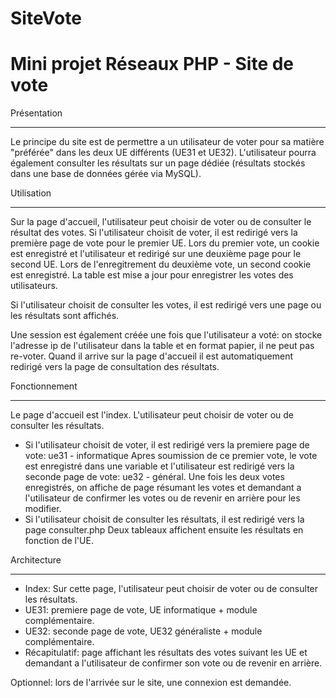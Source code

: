 SiteVote
========
Mini projet Réseaux PHP - Site de vote
======================================

Présentation
************
Le principe du site est de permettre a un utilisateur de voter pour sa matière "préférée" dans les deux UE différents (UE31 et UE32).
L'utilisateur pourra également consulter les résultats sur un page dédiée (résultats stockés dans une base de données gérée via MySQL).

Utilisation
***********
Sur la page d'accueil, l'utilisateur peut choisir de voter ou de consulter le résultat des votes. Si l'utilisateur choisit de voter, il est redirigé vers la première page de vote pour le premier UE. Lors du premier vote, un cookie est enregistré et l'utilisateur et redirigé sur une deuxième page pour le second UE. Lors de l'enregitrement du deuxième vote, un second cookie est enregistré. La table est mise a jour pour enregistrer les votes des utilisateurs.

Si l'utilisateur choisit de consulter les votes, il est redirigé vers une page ou les résultats sont affichés.

Une session est également créée une fois que l'utilisateur a voté: on stocke l'adresse ip de l'utilisateur dans la table et en format papier, il ne peut pas re-voter. Quand il arrive sur la page d'accueil il est automatiquement redirigé vers la page de consultation des résultats.

Fonctionnement
**************
Le page d'accueil est l'index.
L'utilisateur peut choisir de voter ou de consulter les résultats.
- Si l'utilisateur choisit de voter, il est redirigé vers la premiere page de vote: ue31 - informatique
  Apres soumission de ce premier vote, le vote est enregistré dans une variable et l'utilisateur est redirigé vers la seconde page de vote: ue32 - général.
  Une fois les deux votes enregistrés, on affiche de page résumant les votes et demandant a l'utilisateur de confirmer les votes ou de revenir en arrière pour les modifier.
- Si l'utilisateur choisit de consulter les résultats, il est redirigé vers la page consulter.php
  Deux tableaux affichent ensuite les résultats en fonction de l'UE.

Architecture
************
* Index: Sur cette page, l'utilisateur peut choisir de voter ou de consulter les résultats.
* UE31: premiere page de vote, UE informatique + module complémentaire.
* UE32: seconde page de vote, UE32 généraliste + module complémentaire.
* Récapitulatif: page affichant les résultats des votes suivant les UE et demandant a l'utilisateur de confirmer son vote ou de revenir en arrière.

Optionnel: lors de l'arrivée sur le site, une connexion est demandée.
